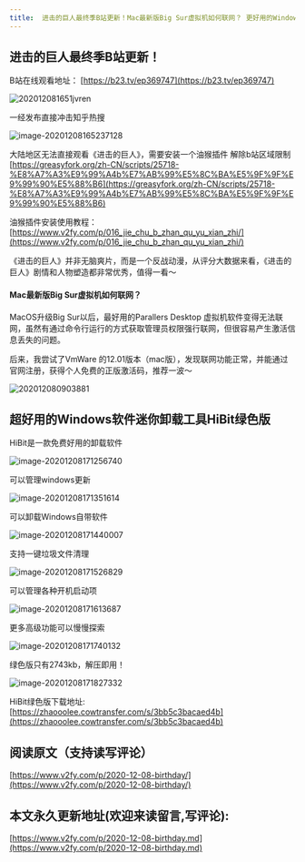 ```yaml
---
title:  进击的巨人最终季B站更新！Mac最新版Big Sur虚拟机如何联网？ 更好用的Windows软件卸载工具HiBit绿色版
---
```


## 进击的巨人最终季B站更新！

B站在线观看地址： [https://b23.tv/ep369747](https://b23.tv/ep369747)



![202012081651jvren](https://www.v2fy.com/asset/0i/jikemiji/jikemiji-md/2020-12-08-birthday.assets/202012081651jvren.png)

一经发布直接冲击知乎热搜

![image-20201208165237128](https://www.v2fy.com/asset/0i/jikemiji/jikemiji-md/2020-12-08-birthday.assets/image-20201208165237128.png)



大陆地区无法直接观看《进击的巨人》，需要安装一个油猴插件 解除b站区域限制  [https://greasyfork.org/zh-CN/scripts/25718-%E8%A7%A3%E9%99%A4b%E7%AB%99%E5%8C%BA%E5%9F%9F%E9%99%90%E5%88%B6](https://greasyfork.org/zh-CN/scripts/25718-%E8%A7%A3%E9%99%A4b%E7%AB%99%E5%8C%BA%E5%9F%9F%E9%99%90%E5%88%B6)


油猴插件安装使用教程：[https://www.v2fy.com/p/016_jie_chu_b_zhan_qu_yu_xian_zhi/](https://www.v2fy.com/p/016_jie_chu_b_zhan_qu_yu_xian_zhi/)



《进击的巨人》并非无脑爽片，而是一个反战动漫，从评分大数据来看，《进击的巨人》剧情和人物塑造都非常优秀，值得一看～



#### Mac最新版Big Sur虚拟机如何联网？

MacOS升级Big Sur以后，最好用的Parallers Desktop 虚拟机软件变得无法联网，虽然有通过命令行运行的方式获取管理员权限强行联网，但很容易产生激活信息丢失的问题。

后来，我尝试了VmWare 的12.01版本（mac版），发现联网功能正常，并能通过官网注册，获得个人免费的正版激活码，推荐一波～



![202012080903881](https://www.v2fy.com/asset/0i/jikemiji/jikemiji-md/2020-12-08-birthday.assets/202012080903881.png)



## 超好用的Windows软件迷你卸载工具HiBit绿色版

HiBit是一款免费好用的卸载软件

![image-20201208171256740](https://www.v2fy.com/asset/0i/jikemiji/jikemiji-md/2020-12-08-birthday.assets/image-20201208171256740.png)

可以管理windows更新

![image-20201208171351614](https://www.v2fy.com/asset/0i/jikemiji/jikemiji-md/2020-12-08-birthday.assets/image-20201208171351614.png)

可以卸载Windows自带软件

![image-20201208171440007](https://www.v2fy.com/asset/0i/jikemiji/jikemiji-md/2020-12-08-birthday.assets/image-20201208171440007.png)



支持一键垃圾文件清理



![image-20201208171526829](https://www.v2fy.com/asset/0i/jikemiji/jikemiji-md/2020-12-08-birthday.assets/image-20201208171526829.png)





可以管理各种开机启动项



![image-20201208171613687](https://www.v2fy.com/asset/0i/jikemiji/jikemiji-md/2020-12-08-birthday.assets/image-20201208171613687.png)





更多高级功能可以慢慢探索



![image-20201208171740132](https://www.v2fy.com/asset/0i/jikemiji/jikemiji-md/2020-12-08-birthday.assets/image-20201208171740132.png)



绿色版只有2743kb，解压即用！



![image-20201208171827332](https://www.v2fy.com/asset/0i/jikemiji/jikemiji-md/2020-12-08-birthday.assets/image-20201208171827332.png)

HiBit绿色版下载地址:  [https://zhaooolee.cowtransfer.com/s/3bb5c3bacaed4b](https://zhaooolee.cowtransfer.com/s/3bb5c3bacaed4b)



## 阅读原文（支持读写评论）

[https://www.v2fy.com/p/2020-12-08-birthday/](https://www.v2fy.com/p/2020-12-08-birthday/)


## 本文永久更新地址(欢迎来读留言,写评论):

[https://www.v2fy.com/p/2020-12-08-birthday.md](https://www.v2fy.com/p/2020-12-08-birthday.md)
